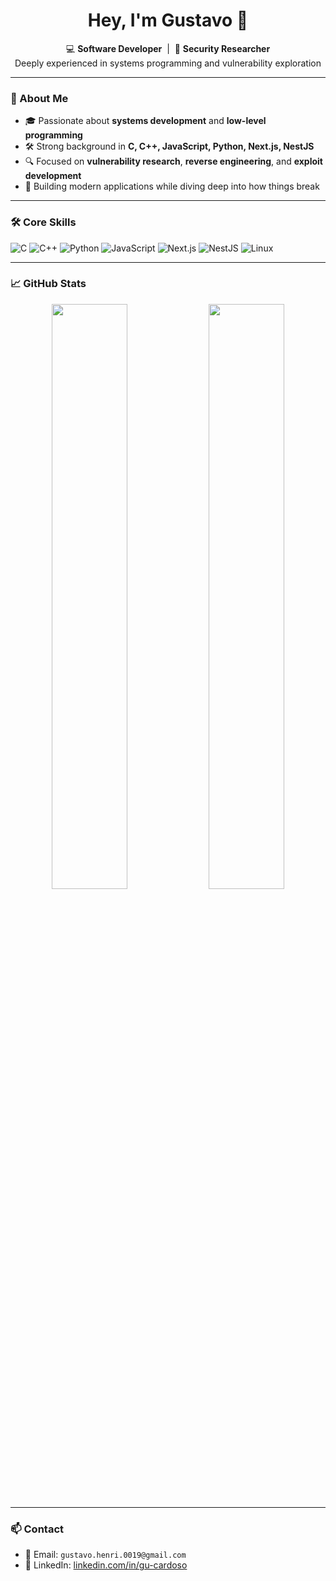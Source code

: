 <h1 align="center">Hey, I'm Gustavo 👋</h1>

<p align="center">
  💻 <strong>Software Developer</strong> &nbsp;|&nbsp; 🔐 <strong>Security Researcher</strong><br>
  Deeply experienced in systems programming and vulnerability exploration
</p>

---

### 🧠 About Me

- 🎓 Passionate about **systems development** and **low-level programming**
- 🛠️ Strong background in **C, C++, JavaScript, Python, Next.js, NestJS**
- 🔍 Focused on **vulnerability research**, **reverse engineering**, and **exploit development**
- 🧰 Building modern applications while diving deep into how things break

---

### 🛠️ Core Skills

![C](https://img.shields.io/badge/-C-A8B9CC?style=for-the-badge&logo=c&logoColor=black)
![C++](https://img.shields.io/badge/-C++-00599C?style=for-the-badge&logo=c%2B%2B&logoColor=white)
![Python](https://img.shields.io/badge/-Python-3776AB?style=for-the-badge&logo=python&logoColor=white)
![JavaScript](https://img.shields.io/badge/-JavaScript-F7DF1E?style=for-the-badge&logo=javascript&logoColor=black)
![Next.js](https://img.shields.io/badge/-Next.js-000000?style=for-the-badge&logo=nextdotjs)
![NestJS](https://img.shields.io/badge/-NestJS-E0234E?style=for-the-badge&logo=nestjs&logoColor=white)
![Linux](https://img.shields.io/badge/-Linux-FCC624?style=for-the-badge&logo=linux&logoColor=black)

---

### 📈 GitHub Stats

<p align="center">
  <img width="49%" src="https://github-readme-stats.vercel.app/api?username=SEU_USUARIO&show_icons=true&theme=radical" />
  <img width="49%" src="https://github-readme-stats.vercel.app/api/top-langs/?username=SEU_USUARIO&layout=compact&theme=radical" />
</p>

---

### 📫 Contact

- 💌 Email: `gustavo.henri.0019@gmail.com`
- 💼 LinkedIn: [linkedin.com/in/gu-cardoso](https://linkedin.com/in/gu-cardoso/)
